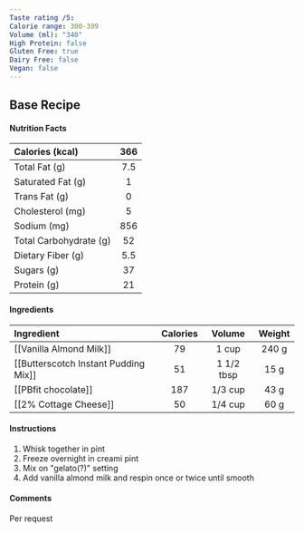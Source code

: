 ```yaml
---
Taste rating /5: 
Calorie range: 300-399
Volume (ml): "340"
High Protein: false
Gluten Free: true
Dairy Free: false
Vegan: false
---
```

## Base Recipe
#### Nutrition Facts
| Calories (kcal) | 366 |
| :-- | :--: |
| Total Fat (g) | 7.5 |
| Saturated Fat (g) | 1 |
| Trans Fat (g) | 0 |
| Cholesterol (mg) | 5 |
| Sodium (mg) | 856 |
| Total Carbohydrate (g) | 52 |
| Dietary Fiber (g) | 5.5 |
| Sugars (g) | 37 |
| Protein (g) | 21 |
#### Ingredients
| Ingredient | Calories | Volume | Weight |
| :-- | :--: | :--: | :--: |
| [[Vanilla Almond Milk]] | 79 | 1 cup | 240 g |
| [[Butterscotch Instant Pudding Mix]] | 51 | 1 1/2 tbsp | 15 g |
| [[PBfit chocolate]] | 187 | 1/3 cup | 43 g |
| [[2% Cottage Cheese]] | 50 | 1/4 cup | 60 g |
#### Instructions

1. Whisk together in pint
2. Freeze overnight in creami pint
3. Mix on "gelato(?)" setting
4. Add vanilla almond milk and respin once or twice until smooth

#### Comments

Per request